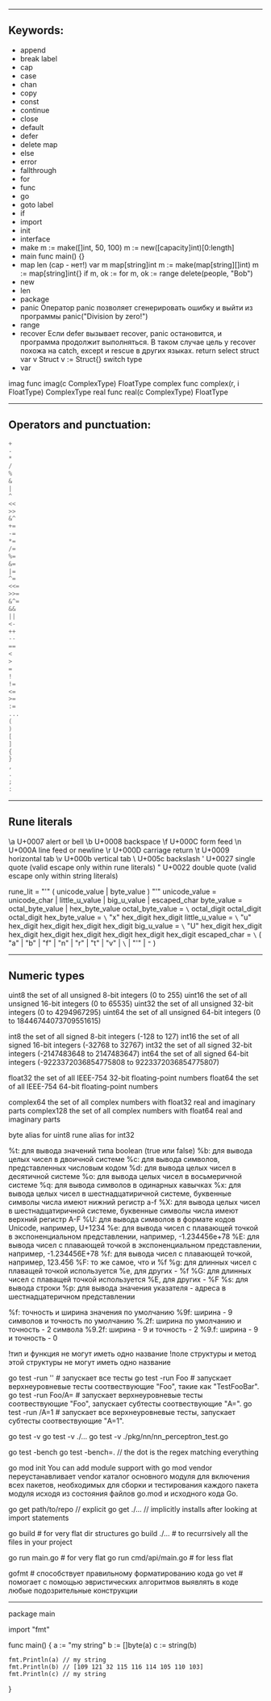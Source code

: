 ----------------------------------------
Keywords:
----------------------------------------

- append
- break label
- cap
- case
- chan
- copy
- const
- continue
- close
- default
- defer
- delete map
- else
- error
- fallthrough
- for
- func
- go
- goto label
- if
- import
- init
- interface
- make m := make([]int, 50, 100)    m := new([capacity]int)[0:length]
- main func main() {}
- map len (cap - нет!)    var m map[string]int m := make(map[string][]int)    m := map[string]int{} if m, ok := for m,
  ok := range delete(people, "Bob")
- new
- len
- package
- panic Оператор panic позволяет сгенерировать ошибку и выйти из программы panic("Division by zero!")
- range
- recover Если defer вызывает recover, panic остановится, и программа продолжит выполняться. В таком случае цель у
  recover похожа на catch, except и rescue в других языках. return select struct var v Struct v := Struct{} switch type
- var

imag func imag(c ComplexType) FloatType complex func complex(r, i FloatType) ComplexType real func real(c ComplexType)
FloatType

----------------------------------------
Operators and punctuation:
----------------------------------------

```go
+
-
*
/
%
&
|
^
<<
>>
&^
+=
-=
*=
/=
%=
&=
|=
^=
<<=
>>= 
&^= 
&& 
||
<-
++
--
==
<
>
=
!
!=
<=
>=
:=
...
(
)
[
]
{
}
,
.
;
:
```

----------------------------------------
Rune literals
----------------------------------------
\a U+0007 alert or bell \b U+0008 backspace \f U+000C form feed \n U+000A line feed or newline \r U+000D carriage return
\t U+0009 horizontal tab \v U+000b vertical tab \\ U+005c backslash \' U+0027 single quote  (valid escape only within
rune literals)
\" U+0022 double quote  (valid escape only within string literals)

rune_lit = "'" ( unicode_value | byte_value ) "'"
unicode_value = unicode_char | little_u_value | big_u_value | escaped_char byte_value = octal_byte_value |
hex_byte_value octal_byte_value = `\` octal_digit octal_digit octal_digit hex_byte_value = `\` "x" hex_digit hex_digit
little_u_value = `\` "u" hex_digit hex_digit hex_digit hex_digit big_u_value = `\` "U" hex_digit hex_digit hex_digit
hex_digit hex_digit hex_digit hex_digit hex_digit escaped_char = `\` ( "a" | "b" | "f" | "n" | "r" | "t" | "v" | `\`
| "'" | `"` )

----------------------------------------
Numeric types
----------------------------------------
uint8 the set of all unsigned 8-bit integers (0 to 255)
uint16 the set of all unsigned 16-bit integers (0 to 65535)
uint32 the set of all unsigned 32-bit integers (0 to 4294967295)
uint64 the set of all unsigned 64-bit integers (0 to 18446744073709551615)

int8 the set of all signed 8-bit integers (-128 to 127)
int16 the set of all signed 16-bit integers (-32768 to 32767)
int32 the set of all signed 32-bit integers (-2147483648 to 2147483647)
int64 the set of all signed 64-bit integers (-9223372036854775808 to 9223372036854775807)

float32 the set of all IEEE-754 32-bit floating-point numbers float64 the set of all IEEE-754 64-bit floating-point
numbers

complex64 the set of all complex numbers with float32 real and imaginary parts complex128 the set of all complex numbers
with float64 real and imaginary parts

byte alias for uint8 rune alias for int32

%t: для вывода значений типа boolean (true или false)
%b: для вывода целых чисел в двоичной системе %c: для вывода символов, представленных числовым кодом %d: для вывода
целых чисел в десятичной системе %o: для вывода целых чисел в восьмеричной системе %q: для вывода символов в одинарных
кавычках %x: для вывода целых чисел в шестнадцатиричной системе, буквенные символы числа имеют нижний регистр a-f %X:
для вывода целых чисел в шестнадцатиричной системе, буквенные символы числа имеют верхний регистр A-F %U: для вывода
символов в формате кодов Unicode, например, U+1234 %e: для вывода чисел с плавающей точкой в экспоненциальном
представлении, например, -1.234456e+78 %E: для вывода чисел с плавающей точкой в экспоненциальном представлении,
например, -1.234456E+78 %f: для вывода чисел с плавающей точкой, например, 123.456 %F: то же самое, что и %f %g: для
длинных чисел с плаващей точкой используется %e, для других - %f %G: для длинных чисел с плаващей точкой используется
%E, для других - %F %s: для вывода строки %p: для вывода значения указателя - адреса в шестнадцатеричном представлении

%f:    точность и ширина значения по умолчанию %9f:   ширина - 9 символов и точность по умолчанию %.2f:  ширина по
умолчанию и точность - 2 символа %9.2f: ширина - 9 и точность - 2 %9.f:  ширина - 9 и точность - 0

!тип и функция не могут иметь одно название
!поле структуры и метод этой структуры не могут иметь одно название

go test -run ''      # запускает все тесты go test -run Foo # запускает верхнеуровневые тесты соотвествующие "Foo",
такие как "TestFooBar". go test -run Foo/A= # запускает верхнеуровневые тесты соотвествующие "Foo", запускает субтесты
соотвествующие "A=". go test -run /A=1 # запускает все верхнеуровневые тесты, запускает субтесты соотвествующие "A=1".

go test -v go test -v ./... go test -v ./pkg/nn/nn_perceptron_test.go

go test -bench go test -bench=. // the dot is the regex matching everything

go mod init You can add module support with go mod vendor переустанавливает vendor каталог основного модуля для
включения всех пакетов, необходимых для сборки и тестирования каждого пакета модуля исходя из состояния файлов go.mod и
исходного кода Go.

go get path/to/repo // explicit go get ./... // implicitly installs after looking at import statements

go build # for very flat dir structures go build ./... # to recurrsively all the files in your project

go run main.go # for very flat go run cmd/api/main.go # for less flat

gofmt # способствует правильному форматированию кода go vet # помогает с помощью эвристических алгоритмов выявлять в
коде любые подозрительные конструкции

----------------------------------------
package main

import "fmt"

func main() { a := "my string"
b := []byte(a)
c := string(b)

    fmt.Println(a) // my string
    fmt.Println(b) // [109 121 32 115 116 114 105 110 103]
    fmt.Println(c) // my string

}




